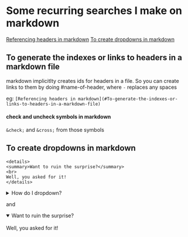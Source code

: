 # Some recurring searches I make on markdown
[Referencing headers in markdown](#to-generate-the-indexes-or-links-to-headers-in-a-markdown-file)
[To create dropdowns in markdown](#to-create-dropdowns-in-markdown)

## To generate the indexes or links to headers in a markdown file

markdown implicitlty creates ids for headers in a file. So you can create links to them by doing #name-of-header, where `-` replaces any spaces


eg: `[Referencing headers in markdown](#To-generate-the-indexes-or-links-to-headers-in-a-markdown-file)`

#### check and uncheck symbols in markdown
`&check;` and `&cross;` from those symbols

## To create dropdowns in markdown

```
<details>
<summary>Want to ruin the surprise?</summary>
<br>
Well, you asked for it!
</details>
```

<details>
<summary>How do I dropdown?</summary>
<br>
This is how you dropdown.
</details>

and 

<details open>
<summary>Want to ruin the surprise?</summary>
<br>
Well, you asked for it!
</details>